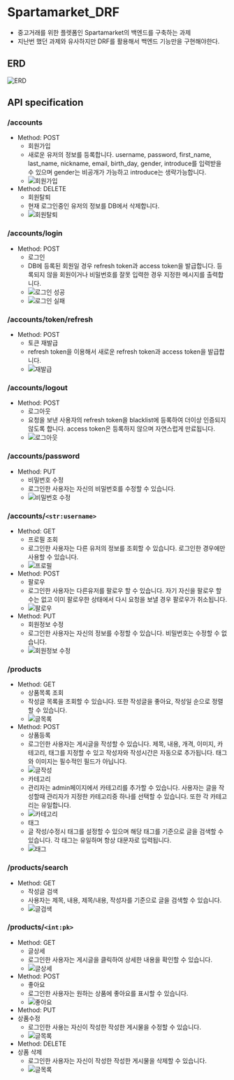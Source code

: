 # Spartamarket_DRF
- 중고거래를 위한 플렛폼인 Spartamarket의 백엔드를 구축하는 과제
- 지난번 했던 과제와 유사하지만 DRF를 활용해서 백엔드 기능만을 구현해야한다.
## ERD
![ERD](postman/ERD.JPG)
## API specification
### /accounts
- Method: POST
    - 회원가입
    - 새로운 유저의 정보를 등록합니다. username, password, first_name, last_name, nickname, email, birth_day, gender, introduce를 입력받을 수 있으며 gender는 비공개가 가능하고 introduce는 생략가능합니다.
    - ![회원가입](postman/signup.JPG)
- Method: DELETE
    - 회원탈퇴
    - 현재 로그인중인 유저의 정보를 DB에서 삭제합니다.
    - ![회원탈퇴](postman/account_delete.JPG)
### /accounts/login
- Method: POST
    - 로그인
    - DB에 등록된 회원일 경우 refresh token과 access token을 발급합니다. 등록되지 않을 회원이거나 비밀번호를 잘못 입력한 경우 지정한 메시지를 출력합니다.
    - ![로그인 성공](postman/login_success.JPG)
    - ![로그인 실패](postman/login_failure.JPG)
### /accounts/token/refresh
- Method: POST
    - 토큰 재발급
    - refresh token을 이용해서 새로운 refresh token과 access token을 발급합니다.
    - ![재발급](postman/refresh.JPG)
### /accounts/logout
- Method: POST
    - 로그아웃
    - 요청을 보낸 사용자의 refresh token을 blacklist에 등록하여 더이상 인증되지 않도록 합니다. access token은 등록하지 않으며 자연스럽게 만료됩니다.
    - ![로그아웃](postman/logout.JPG)
### /accounts/password
- Method: PUT
    - 비밀번호 수정
    - 로그인한 사용자는 자신의 비밀번호를 수정할 수 있습니다.
    - ![비밀번호 수정](postman/password_update.JPG)
### /accounts/`<str:username>`
- Method: GET
    - 프로필 조회
    - 로그인한 사용자는 다른 유저의 정보를 조회할 수 있습니다. 로그인한 경우에만 사용할 수 있습니다.
    - ![프로필](postman/profile.JPG)
- Method: POST
    - 팔로우
    - 로그인한 사용자는 다른유저를 팔로우 할 수 있습니다. 자기 자신을 팔로우 할 수는 없고 이미 팔로우한 상태에서 다시 요청을 보낼 경우 팔로우가 취소됩니다.
    - ![팔로우](postman/follow.JPG)
- Method: PUT
    - 회원정보 수정
    - 로그인한 사용자는 자신의 정보를 수정할 수 있습니다. 비밀번호는 수정할 수 없습니다.
    - ![회원정보 수정](postman/account_update.JPG)
### /products
- Method: GET
    - 상품목록 조회
    - 작성글 목록을 조회할 수 있습니다. 또한 작성글을 좋아요, 작성일 순으로 정렬할 수 있습니다.
    - ![글목록](postman/index.JPG)
- Method: POST
    - 상품등록
    - 로그인한 사용자는 게시글을 작성할 수 있습니다. 제목, 내용, 개격, 이미지, 카테고리, 태그를 지정할 수 있고 작성자와 작성시간은 자동으로 추가됩니다. 태그와 이미지는 필수적인 필드가 아닙니다.
    - ![글작성](postman/create.JPG)
    - 카테고리
    - 관리자는 admin페이지에서 카테고리를 추가할 수 있습니다. 사용자는 글을 작성할때 관리자가 지정한 카테고리중 하나를 선택할 수 있습니다. 또한 각 카테고리는 유일합니다.
    - ![카테고리](postman/category.JPG)
    - 태그
    - 글 작성/수정시 태그를 설정할 수 있으며 해당 태그를 기준으로 글을 검색할 수 있습니다. 각 태그는 유일하며 항상 대문자로 입력됩니다.
    - ![태그](postman/tags.JPG)
### /products/search
- Method: GET
    - 작성글 검색
    - 사용자는 제목, 내용, 제목/내용, 작성자를 기준으로 글을 검색할 수 있습니다.
    - ![글검색](postman/search.JPG)
### /products/`<int:pk>`
- Method: GET
    - 글상세
    - 로그인한 사용자는 게시글을 클릭하여 상세한 내용을 확인할 수 있습니다.
    - ![글상세](postman/detail.JPG)
- Method: POST
    - 좋아요
    - 로그인한 사용자는 원하는 상품에 좋아요를 표시할 수 있습니다.
    - ![좋아요](postman/like.JPG)
- Method: PUT
- 상품수정
    - 로그인한 사용는 자신이 작성한 작성한 게시물을 수정할 수 있습니다.
    - ![글목록](postman/update.JPG)
- Method: DELETE
- 상품 삭제
    - 로그인한 사용자는 자신이 작성한 작성한 게시물을 삭제할 수 있습니다.
    - ![글목록](postman/delete.JPG)